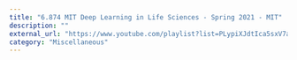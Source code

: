 ```yaml
---
title: "6.874 MIT Deep Learning in Life Sciences - Spring 2021 - MIT"
description: ""
external_url: "https://www.youtube.com/playlist?list=PLypiXJdtIca5sxV7aE3-PS9fYX3vUdIOX"
category: "Miscellaneous"
---
```


